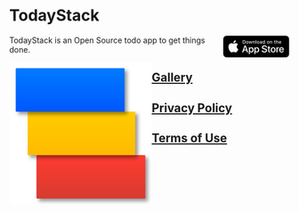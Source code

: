 # TodayStack

<a href="https://apps.apple.com/us/app/todaystack/id1557155702"><img align="right" src="https://github.com/0xLeif/TodayStack/blob/main/.media/app-store-badge.png?raw=true"></a>


TodayStack is an Open Source todo app to get things done.

<img align="left" src="https://github.com/0xLeif/TodayStack/blob/main/.media/todayStackIcon.png?raw=true" width="256">

## [Gallery](GALLERY.md)

## [Privacy Policy](PRIVACY.md)

## [Terms of Use](TERMS.md)
